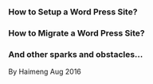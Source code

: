 ### How to Setup a Word Press Site?

### How to Migrate a Word Press Site?

### And other sparks and obstacles...

By Haimeng Aug 2016
